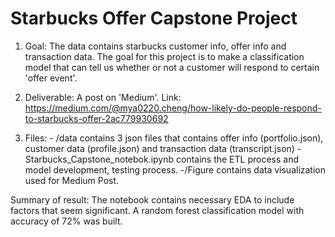 # Starbucks Offer Capstone Project

1. Goal: The data contains starbucks customer info, offer info and transaction data. The goal for this project is to make a classification model that can tell us whether or not a customer will respond to certain 'offer event'.

2. Deliverable: A post on 'Medium'. 
	Link: https://medium.com/@mya0220.cheng/how-likely-do-people-respond-to-starbucks-offer-2ac779930692

3. Files: 
        - /data contains 3 json files that contains offer info (portfolio.json), customer data (profile.json) and transaction data (transcript.json) 
        - Starbucks_Capstone_notebok.ipynb contains the ETL process and model development, testing process.
	-/Figure contains data visualization used for Medium Post.

Summary of result:
The notebook contains necessary EDA to include factors that seem significant.
A random forest classification model with accuracy of 72% was built.




